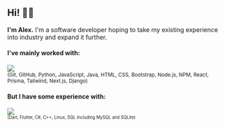 ## Hi! 👋🏻

**I'm Alex.** I'm a software developer hoping to take my existing experience into industry and expand it further.

#### I've mainly worked with:
<a href="https://github.com/atbu/atbu">
  <img src="https://skillicons.dev/icons?i=git,github,py,js,java,html,css,bootstrap,nodejs,npm,react,prisma,tailwind,nextjs,django" />
</a>
<br />
<sub>(Git, GitHub, Python, JavaScript, Java, HTML, CSS, Bootstrap, Node.js, NPM, React, Prisma, Tailwind, Next.js, Django)</sub>

#### But I have some experience with:
<a href="https://github.com/atbu/atbu">
  <img src="https://skillicons.dev/icons?i=dart,flutter,cs,cpp,linux,mysql,sqlite" />
</a>
<br />
<sub><sup>(Dart, Flutter, C#, C++, Linux, SQL including MySQL and SQLite)</sup></sub>
